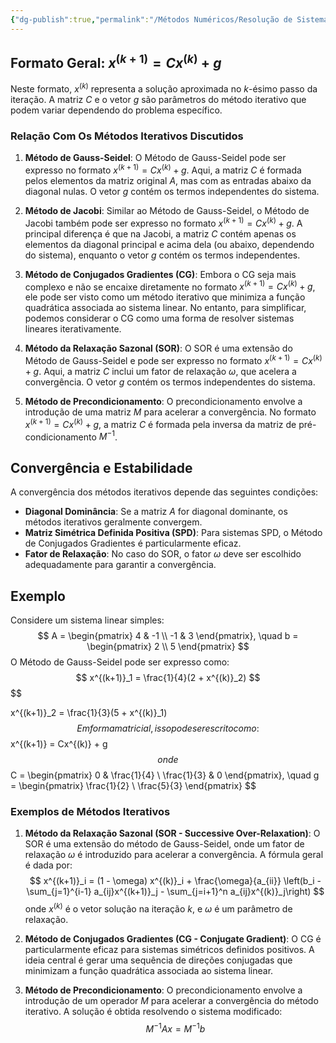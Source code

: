```yaml
---
{"dg-publish":true,"permalink":"/Métodos Numéricos/Resolução de Sistemas Lineares/Métodos Iterativos/","created":"2025-05-20T13:30:13.844-03:00"}
---
```



## Formato Geral: $x^{(k+1)} = Cx^{(k)} + g$

Neste formato, $x^{(k)}$ representa a solução aproximada no $k$-ésimo passo da iteração. A matriz $C$ e o vetor $g$ são parâmetros do método iterativo que podem variar dependendo do problema específico.

### Relação Com Os Métodos Iterativos Discutidos

1. **Método de Gauss-Seidel**:
   O Método de Gauss-Seidel pode ser expresso no formato $x^{(k+1)} = Cx^{(k)} + g$. Aqui, a matriz $C$ é formada pelos elementos da matriz original $A$, mas com as entradas abaixo da diagonal nulas. O vetor $g$ contém os termos independentes do sistema.

2. **Método de Jacobi**:
   Similar ao Método de Gauss-Seidel, o Método de Jacobi também pode ser expresso no formato $x^{(k+1)} = Cx^{(k)} + g$. A principal diferença é que na Jacobi, a matriz $C$ contém apenas os elementos da diagonal principal e acima dela (ou abaixo, dependendo do sistema), enquanto o vetor $g$ contém os termos independentes.

3. **Método de Conjugados Gradientes (CG)**:
   Embora o CG seja mais complexo e não se encaixe diretamente no formato $x^{(k+1)} = Cx^{(k)} + g$, ele pode ser visto como um método iterativo que minimiza a função quadrática associada ao sistema linear. No entanto, para simplificar, podemos considerar o CG como uma forma de resolver sistemas lineares iterativamente.

4. **Método da Relaxação Sazonal (SOR)**:
   O SOR é uma extensão do Método de Gauss-Seidel e pode ser expresso no formato $x^{(k+1)} = Cx^{(k)} + g$. Aqui, a matriz $C$ inclui um fator de relaxação $\omega$, que acelera a convergência. O vetor $g$ contém os termos independentes do sistema.

5. **Método de Precondicionamento**:
   O precondicionamento envolve a introdução de uma matriz $M$ para acelerar a convergência. No formato $x^{(k+1)} = Cx^{(k)} + g$, a matriz $C$ é formada pela inversa da matriz de pré-condicionamento $M^{-1}$.

## Convergência e Estabilidade

A convergência dos métodos iterativos depende das seguintes condições:

- **Diagonal Dominância**: Se a matriz $A$ for diagonal dominante, os métodos iterativos geralmente convergem.
- **Matriz Simétrica Definida Positiva (SPD)**: Para sistemas SPD, o Método de Conjugados Gradientes é particularmente eficaz.
- **Fator de Relaxação**: No caso do SOR, o fator $\omega$ deve ser escolhido adequadamente para garantir a convergência.

## Exemplo

Considere um sistema linear simples:
$$
 A = \begin{pmatrix} 4 & -1 \\ -1 & 3 \end{pmatrix}, \quad b = \begin{pmatrix} 2 \\ 5 \end{pmatrix} 
$$
O Método de Gauss-Seidel pode ser expresso como:
$$
 x^{(k+1)}_1 = \frac{1}{4}(2 + x^{(k)}_2) 
$$$$

 x^{(k+1)}_2 = \frac{1}{3}(5 + x^{(k)}_1)
$$
Em forma matricial, isso pode ser escrito como:
$$
 x^{(k+1)} = Cx^{(k)} + g
$$
onde
$$
 C = \begin{pmatrix} 0 & \frac{1}{4} \\ \frac{1}{3} & 0 \end{pmatrix}, \quad g = \begin{pmatrix} \frac{1}{2} \\ \frac{5}{3} \end{pmatrix}
$$
### Exemplos de Métodos Iterativos

1. **Método da Relaxação Sazonal (SOR - Successive Over-Relaxation)**:
   O SOR é uma extensão do método de Gauss-Seidel, onde um fator de relaxação $\omega$ é introduzido para acelerar a convergência. A fórmula geral é dada por:
$$
   x^{(k+1)}_i = (1 - \omega) x^{(k)}_i + \frac{\omega}{a_{ii}} \left(b_i - \sum_{j=1}^{i-1} a_{ij}x^{(k+1)}_j - \sum_{j=i+1}^n a_{ij}x^{(k)}_j\right)
$$
   onde $x^{(k)}$ é o vetor solução na iteração $k$, e $\omega$ é um parâmetro de relaxação.

2. **Método de Conjugados Gradientes (CG - Conjugate Gradient)**:
   O CG é particularmente eficaz para sistemas simétricos definidos positivos. A ideia central é gerar uma sequência de direções conjugadas que minimizam a função quadrática associada ao sistema linear.

3. **Método de Precondicionamento**:
   O precondicionamento envolve a introdução de um operador $M$ para acelerar a convergência do método iterativo. A solução é obtida resolvendo o sistema modificado:
$$
   M^{-1}Ax = M^{-1}b
$$
